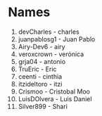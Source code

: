 # Names
1. devCharles - charles
2. juanpablosg1 - Juan Pablo
3. Airy-Dev6  - airy
4. veroxcrown - verónica
5. grja04 - antonio
6. TruEric - Eric
7. ceenti - cinthia
8. itzideltoro - itzi 
9. Crismoo - Cristobal Moo
10. LuisDOlvera - Luis Daniel
11. Silver899 - Shari